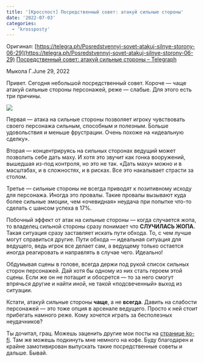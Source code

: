 ```yaml
---
title: '[Кросспост] Посредственный совет: атакуй сильные стороны'
date: '2022-07-03'
categories:
  - 'krossposty'
---
```


Оригинал: [https://telegra.ph/Posredstvennyj-sovet-atakuj-silnye-storony-06-29](https://telegra.ph/Posredstvennyj-sovet-atakuj-silnye-storony-06-29) [Посредственный совет: атакуй сильные стороны – Telegraph](https://telegra.ph/Posredstvennyj-sovet-atakuj-silnye-storony-06-29)

Мыкола Г.June 29, 2022

Привет. Сегодня небольшой посредственный совет. Короче — чаще атакуй сильные стороны персонажей, реже — слабые. Для этого есть три причины.

![](https://cyborgsandmages.com/wp-content/uploads/2022/07/070322_0232_1.jpg)

Первая — атака на сильные стороны позволяет игроку чувствовать своего персонажа сильным, способным и полезным. Больше удовольствия и меньше фрустрации. Очень похоже на «идеальную сделку».

Вторая — концентрируясь на сильных сторонах ведущий может позволить себе дать маху. И хотя это звучит как гонка вооружений, вышедшая из-под контроля, но это не так. «Дать маху» можно и в масштабах, и в сложностях, и в рисках. Все это накалывает страсти за столом.

Третье — сильные стороны не всегда приводят к позитивному исходу для персонажа. Иногда это провалы. Такие провалы вызывают куда более сильные эмоции, чем «очевидная» неудача при попытке что-то сделать с шансом успеха в 17%.

Побочный эффект от атак на сильные стороны — когда случается жопа, то владелец сильной стороны сразу понимает что **СЛУЧИЛАСЬ ЖОПА.** Такая ситуация сразу заставляет искать пути обхода. То, с чем лучше могут справиться другие. Пути обхода — идеальная ситуация для ведущего, ведь игрок все делает сам, а ведущему только остается иногда реагировать и направлять в случае чего. Идеально!

Обдумывая сцены в голове, всегда держи под рукой список сильных сторон персонажей. Дай хотя бы одному из них стать героем этой сцены. Если же он не потащит и обосрется — то за него смогут впрячься другие и найти иной, не такой «подсвеченный» выход из ситуации.

Кстати, атакуй сильные стороны **чаще**, а не **всегда**. Давить на слабости персонажей — это тоже опция в арсенале ведущего. Просто к ней стоит прибегать намного реже. Кому хочется играть за бесполезных неудачников?

Ты дочитал, грац. Можешь заценить другие мои посты на [странице ko-fi](https://ko-fi.com/rendrom). Там же можешь подкинуть мне немного на кофе. Буду благодарен и крайне замотивирован выпускать такие посредственные советы и дальше. Бывай.

